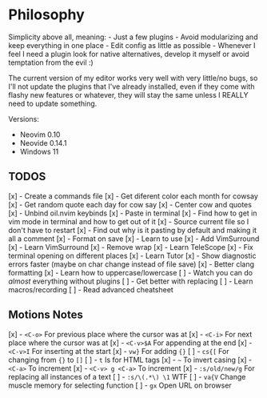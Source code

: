 # Philosophy

Simplicity above all, meaning:
    - Just a few plugins
    - Avoid modularizing and keep everything in one place
    - Edit config as little as possible
    - Whenever I feel I need a plugin look for native alternatives, develop it myself or avoid temptation from the evil :)

The current version of my editor works very well with very little/no bugs, so I'll not update the plugins that
I've already installed, even if they come with flashy new features or whatever, they will stay the same unless I REALLY
need to update something. 

Versions:

- Neovim 0.10
- Neovide 0.14.1
- Windows 11

## TODOS
[x] - Create a commands file
[x] - Get diferent color each month for cowsay
[x] - Get random quote each day for cow say
[x] - Center cow and quotes
[x] - Unbind oil.nvim keybinds
[x] - Paste in terminal
[x] - Find how to get in vim mode in terminal and how to get out of it
[x] - Source current file so I don't have to restart
[x] - Find out why is it pasting by default and making it all a comment
[x] - Format on save
[x] - Learn to use <C-v>
[x] - Add VimSurround 
[x] - Learn VimSurround
[x] - Remove wrap
[x] - Learn TeleScope
[x] - Fix terminal opening on different places
[x] - Learn Tutor
[x] - Show diagnostic errors faster (maybe on char change instead of file save)
[x] - Better clang formatting
[x] - Learn how to uppercase/lowercase
[ ] - Watch you can do *almost* everything without plugins
[ ] - Get better with replacing
[ ] - Learn macros/recording
[ ] - Read advanced cheatsheet

## Motions Notes
[x] - `<C-o>` For previous place where the cursor was at
[x] - `<C-i>` For next place where the cursor was at
[x] - `<C-v>$A` For appending at the end
[x] - `<C-v>I` For inserting at the start
[x] - `vw}` For adding `{}`
[ ] - `cs{[` For changing from `{}` to `[]`
[ ] - `t` Is for HTML tags
[x] - `~` To invert casing
[x] - `<C-a>` To increment
[x] - `<C-v> g <C-a>` To increment
[x] - `:s/old/new/g` For replacing all instances of a text
[ ] - `:s/\(.*\) \1` WTF
[ ] - `va{V` Change muscle memory for selecting function
[ ] - `gx` Open URL on browser

